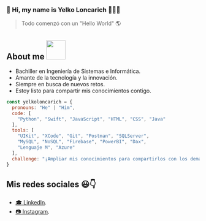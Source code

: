 
### 👋 Hi, my name is Yelko Loncarich 👨🏻‍💻
> Todo comenzó con un "Hello World" 🌎
<h2>About me <img src="https://media.tenor.com/74l5y1hUdtwAAAAj/pokemon.gif" width="50"></h2>

- Bachiller en Ingeniería de Sistemas e Informática.
- Amante de la tecnología y la innovación.
- Siempre en busca de nuevos retos.
- Estoy listo para compartir mis conocimientos contigo.

```javascript
const yelkoloncarich = {
  pronouns: "He" | "Him",
  code: [ 
    "Python", "Swift", "JavaScript", "HTML", "CSS", "Java"
  ],
  tools: [ 
    "UIKit", "XCode", "Git", "Postman", "SQLServer",
    "MySQL", "NoSQL", "Firebase", "PowerBI", "Dax",
    "Lenguaje M", "Azure"
  ],
  challenge: "¡Ampliar mis conocimientos para compartirlos con los demás!"
}
```

## Mis redes sociales 😃👇
* [🎓 LinkedIn](https://www.linkedin.com/in/yelkoloncarichm/).
* [📷 Instagram](https://www.instagram.com/yelkolonca05/).

